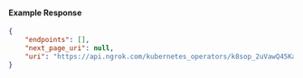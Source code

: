 <!-- Code generated for API Clients. DO NOT EDIT. -->

#### Example Response

```json
{
	"endpoints": [],
	"next_page_uri": null,
	"uri": "https://api.ngrok.com/kubernetes_operators/k8sop_2uVawQ45KaD2RV7ezx1IVfYrpZu/bound_endpoints"
}
```

